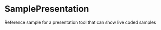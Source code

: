 SamplePresentation
==================

Reference sample for a presentation tool that can show live coded samples
